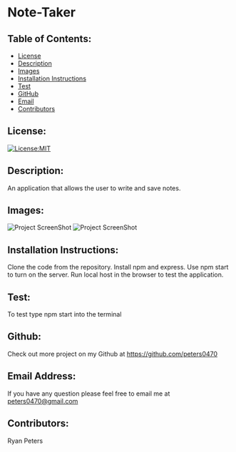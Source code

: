 # Note-Taker
  ## Table of Contents: 
  - [License](#license)
  - [Description](#description)
  - [Images](#images)
  - [Installation Instructions](#installation-Instructions)
  - [Test](#test)
  - [GitHub](#gitHub)
  - [Email](#email-address)
  - [Contributors](#contributors)

  ## License:
  [![License:MIT](https://img.shields.io/badge/License-MIT-yellow.svg)](https://opensource.org/licenses/MIT)

  ## Description:
  An application that allows the user to write and save notes. 

  ## Images:
  ![Project ScreenShot](https://user-images.githubusercontent.com/71112436/102000509-d2e27f80-3cad-11eb-9ac6-8ec2084c407c.png)
  ![Project ScreenShot](https://user-images.githubusercontent.com/71112436/102000565-4e443100-3cae-11eb-9cb5-4afab0707335.png)

  ## Installation Instructions: 
  Clone the code from the repository. Install npm and express. Use npm start to turn on the server. Run local host in the browser to test the application. 

  ## Test: 
  To test type npm start into the terminal

  ## Github: 
  Check out more project on my Github at https://github.com/peters0470

  ## Email Address:
  If you have any question please feel free to email me at peters0470@gmail.com

  ## Contributors:
  Ryan Peters